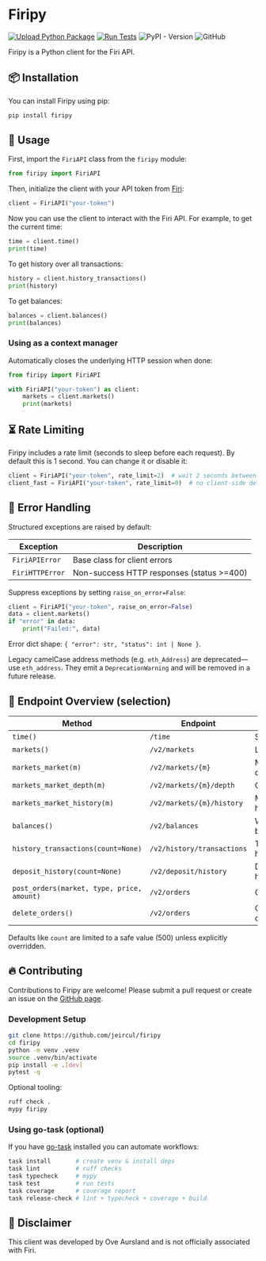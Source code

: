 # Firipy

[![Upload Python Package](https://github.com/jeircul/firipy/actions/workflows/publish.yml/badge.svg)](https://github.com/jeircul/firipy/actions/workflows/publish.yml)
[![Run Tests](https://github.com/jeircul/firipy/actions/workflows/run_tests.yml/badge.svg)](https://github.com/jeircul/firipy/actions/workflows/run_tests.yml)
![PyPI - Version](https://img.shields.io/pypi/v/firipy)
![GitHub](https://img.shields.io/github/license/jeircul/firipy)

Firipy is a Python client for the Firi API.

## 📦 Installation

You can install Firipy using pip:

```bash
pip install firipy
```

## 🚀 Usage

First, import the `FiriAPI` class from the `firipy` module:

```python
from firipy import FiriAPI
```

Then, initialize the client with your API token from [Firi](https://platform.firi.com/):

```python
client = FiriAPI("your-token")
```

Now you can use the client to interact with the Firi API. For example, to get the current time:

```python
time = client.time()
print(time)
```

To get history over all transactions:

```python
history = client.history_transactions()
print(history)
```

To get balances:

```python
balances = client.balances()
print(balances)
```

### Using as a context manager

Automatically closes the underlying HTTP session when done:

```python
from firipy import FiriAPI

with FiriAPI("your-token") as client:
    markets = client.markets()
    print(markets)
```

## ⏳ Rate Limiting

Firipy includes a rate limit (seconds to sleep before each request). By default this is 1 second.
You can change it or disable it:

```python
client = FiriAPI("your-token", rate_limit=2)  # wait 2 seconds between requests
client_fast = FiriAPI("your-token", rate_limit=0)  # no client-side delay
```

## 🚩 Error Handling

Structured exceptions are raised by default:

| Exception | Description |
|-----------|-------------|
| `FiriAPIError` | Base class for client errors |
| `FiriHTTPError` | Non-success HTTP responses (status >=400) |

Suppress exceptions by setting `raise_on_error=False`:

```python
client = FiriAPI("your-token", raise_on_error=False)
data = client.markets()
if "error" in data:
    print("Failed:", data)
```

Error dict shape: `{ "error": str, "status": int | None }`.

Legacy camelCase address methods (e.g. `eth_Address`) are deprecated—use `eth_address`. They emit a `DeprecationWarning` and will be removed in a future release.

## 📡 Endpoint Overview (selection)

| Method | Endpoint | Purpose |
|--------|----------|---------|
| `time()` | `/time` | Server time |
| `markets()` | `/v2/markets` | List markets |
| `markets_market(m)` | `/v2/markets/{m}` | Market details |
| `markets_market_depth(m)` | `/v2/markets/{m}/depth` | Order book |
| `markets_market_history(m)` | `/v2/markets/{m}/history` | Market history |
| `balances()` | `/v2/balances` | Wallet balances |
| `history_transactions(count=None)` | `/v2/history/transactions` | Transactions history |
| `deposit_history(count=None)` | `/v2/deposit/history` | Deposit history |
| `post_orders(market, type, price, amount)` | `/v2/orders` | Create order |
| `delete_orders()` | `/v2/orders` | Cancel all orders |

Defaults like `count` are limited to a safe value (500) unless explicitly overridden.

## 🔥 Contributing

Contributions to Firipy are welcome! Please submit a pull request or create an issue on the [GitHub page](https://github.com/jeircul/firipy).

### Development Setup

```bash
git clone https://github.com/jeircul/firipy
cd firipy
python -m venv .venv
source .venv/bin/activate
pip install -e .[dev]
pytest -q
```

Optional tooling:

```bash
ruff check .
mypy firipy
```

### Using go-task (optional)

If you have [go-task](https://taskfile.dev) installed you can automate workflows:

```bash
task install       # create venv & install deps
task lint          # ruff checks
task typecheck     # mypy
task test          # run tests
task coverage      # coverage report
task release-check # lint + typecheck + coverage + build
```

## 📝 Disclaimer

This client was developed by Ove Aursland and is not officially associated with Firi.
